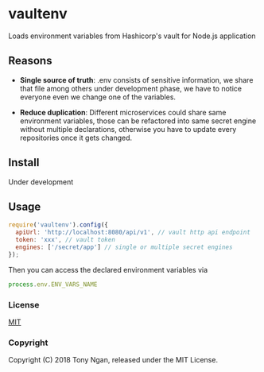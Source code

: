 # vaultenv
Loads environment variables from Hashicorp's vault for Node.js application

## Reasons

- **Single source of truth**: .env consists of sensitive information, we share that file among others under development phase, we have to notice everyone even we change one of the variables.

- **Reduce duplication**: Different microservices could share same environment variables, those can be refactored into same secret engine without multiple declarations, otherwise you have to update every repositories once it gets changed.

## Install

Under development

## Usage

```js
require('vaultenv').config({
  apiUrl: 'http://localhost:8080/api/v1', // vault http api endpoint
  token: 'xxx', // vault token
  engines: ['/secret/app'] // single or multiple secret engines
});
```

Then you can access the declared environment variables via

```js
process.env.ENV_VARS_NAME
```

### License

[MIT](LICENSE)

### Copyright

Copyright (C) 2018 Tony Ngan, released under the MIT License.

